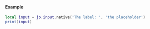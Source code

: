 <!-- #region client|jo.input.native -->
#### Example
```lua
local input = jo.input.native('The label: ', 'the placeholder')
print(input)

```
<!-- #endregion client|jo.input.native -->

